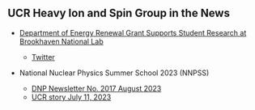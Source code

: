 UCR Heavy Ion and Spin Group in the News
------------------------------

- [Department of Energy Renewal Grant Supports Student Research at Brookhaven National Lab](https://insideucr.ucr.edu/awards/2021/08/21/department-energy-renewal-grant-supports-student-research-brookhaven-national-lab)
    + [Twitter](https://twitter.com/UCR_ScienceNews/status/1428891922723082248)
    
- National Nuclear Physics Summer School 2023 (NNPSS)
    + [DNP Newsletter No. 2017 August 2023](https://info.aps.org/l/640833/2023-10-02/2q8y3l/640833/1696276607cV7HDIEI/dnp_NewsLett_217_4.pdf)
    + [UCR story July 11, 2023](https://insideucr.ucr.edu/stories/2023/07/11/summer-school-focuses-nuclear-physics)
